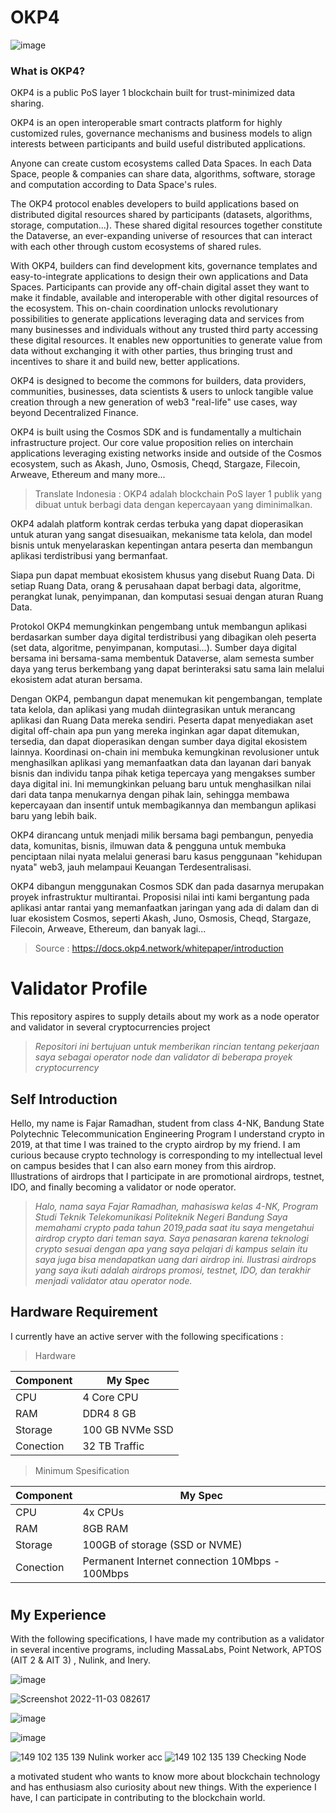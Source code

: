 # OKP4

![image](https://user-images.githubusercontent.com/91620434/199645755-250fe003-3e0d-4886-912b-f00b49a043dd.png)

### What is OKP4?
OKP4 is a public PoS layer 1 blockchain built for trust-minimized data sharing.

OKP4 is an open interoperable smart contracts platform for highly customized rules, governance mechanisms and business models to align interests between participants and build useful distributed applications.

Anyone can create custom ecosystems called Data Spaces. In each Data Space, people & companies can share data, algorithms, software, storage and computation according to Data Space's rules.

The OKP4 protocol enables developers to build applications based on distributed digital resources shared by participants (datasets, algorithms, storage, computation...). These shared digital resources together constitute the Dataverse, an ever-expanding universe of resources that can interact with each other through custom ecosystems of shared rules.

With OKP4, builders can find development kits, governance templates and easy-to-integrate applications to design their own applications and Data Spaces. Participants can provide any off-chain digital asset they want to make it findable, available and interoperable with other digital resources of the ecosystem. This on-chain coordination unlocks revolutionary possibilities to generate applications leveraging data and services from many businesses and individuals without any trusted third party accessing these digital resources. It enables new opportunities to generate value from data without exchanging it with other parties, thus bringing trust and incentives to share it and build new, better applications.

OKP4 is designed to become the commons for builders, data providers, communities, businesses, data scientists & users to unlock tangible value creation through a new generation of web3 "real-life" use cases, way beyond Decentralized Finance.

OKP4 is built using the Cosmos SDK and is fundamentally a multichain infrastructure project. Our core value proposition relies on interchain applications leveraging existing networks inside and outside of the Cosmos ecosystem, such as Akash, Juno, Osmosis, Cheqd, Stargaze, Filecoin, Arweave, Ethereum and many more...
> Translate Indonesia : OKP4 adalah blockchain PoS layer 1 publik yang dibuat untuk berbagi data dengan kepercayaan yang diminimalkan.

OKP4 adalah platform kontrak cerdas terbuka yang dapat dioperasikan untuk aturan yang sangat disesuaikan, mekanisme tata kelola, dan model bisnis untuk menyelaraskan kepentingan antara peserta dan membangun aplikasi terdistribusi yang bermanfaat.

Siapa pun dapat membuat ekosistem khusus yang disebut Ruang Data. Di setiap Ruang Data, orang & perusahaan dapat berbagi data, algoritme, perangkat lunak, penyimpanan, dan komputasi sesuai dengan aturan Ruang Data.

Protokol OKP4 memungkinkan pengembang untuk membangun aplikasi berdasarkan sumber daya digital terdistribusi yang dibagikan oleh peserta (set data, algoritme, penyimpanan, komputasi...). Sumber daya digital bersama ini bersama-sama membentuk Dataverse, alam semesta sumber daya yang terus berkembang yang dapat berinteraksi satu sama lain melalui ekosistem adat aturan bersama.

Dengan OKP4, pembangun dapat menemukan kit pengembangan, template tata kelola, dan aplikasi yang mudah diintegrasikan untuk merancang aplikasi dan Ruang Data mereka sendiri. Peserta dapat menyediakan aset digital off-chain apa pun yang mereka inginkan agar dapat ditemukan, tersedia, dan dapat dioperasikan dengan sumber daya digital ekosistem lainnya. Koordinasi on-chain ini membuka kemungkinan revolusioner untuk menghasilkan aplikasi yang memanfaatkan data dan layanan dari banyak bisnis dan individu tanpa pihak ketiga tepercaya yang mengakses sumber daya digital ini. Ini memungkinkan peluang baru untuk menghasilkan nilai dari data tanpa menukarnya dengan pihak lain, sehingga membawa kepercayaan dan insentif untuk membagikannya dan membangun aplikasi baru yang lebih baik.

OKP4 dirancang untuk menjadi milik bersama bagi pembangun, penyedia data, komunitas, bisnis, ilmuwan data & pengguna untuk membuka penciptaan nilai nyata melalui generasi baru kasus penggunaan "kehidupan nyata" web3, jauh melampaui Keuangan Terdesentralisasi.

OKP4 dibangun menggunakan Cosmos SDK dan pada dasarnya merupakan proyek infrastruktur multirantai. Proposisi nilai inti kami bergantung pada aplikasi antar rantai yang memanfaatkan jaringan yang ada di dalam dan di luar ekosistem Cosmos, seperti Akash, Juno, Osmosis, Cheqd, Stargaze, Filecoin, Arweave, Ethereum, dan banyak lagi...

> Source : https://docs.okp4.network/whitepaper/introduction

# Validator Profile
This repository aspires to supply details about my work as a node operator and validator in several cryptocurrencies project
> _Repositori ini bertujuan untuk memberikan rincian tentang pekerjaan saya sebagai operator node dan validator di beberapa proyek cryptocurrency_

## Self Introduction 
Hello, my name is Fajar Ramadhan, student from class 4-NK, Bandung State Polytechnic Telecommunication Engineering Program I understand crypto in 2019, at that time I was trained to the crypto airdrop by my friend. I am curious because crypto technology is corresponding to my intellectual level on campus besides that I can also earn money from this airdrop. Illustrations of airdrops that I participate in are promotional airdrops, testnet, IDO, and finally becoming a validator or node operator.
> _Halo, nama saya Fajar Ramadhan, mahasiswa kelas 4-NK, Program Studi Teknik Telekomunikasi Politeknik Negeri Bandung Saya memahami crypto pada tahun 2019,pada saat itu saya mengetahui airdrop crypto dari teman saya. Saya penasaran karena teknologi crypto sesuai dengan apa yang saya pelajari di kampus selain itu saya juga bisa mendapatkan uang dari airdrop ini. Ilustrasi airdrops yang saya ikuti adalah airdrops promosi, testnet, IDO, dan terakhir menjadi validator atau operator node._

## Hardware Requirement
I currently have an active server with the following specifications :

> Hardware

|  Component |  My Spec |
| ------------ | ------------ |
| CPU  | 4 Core CPU  |
| RAM | DDR4 8 GB  |
| Storage  | 100 GB NVMe SSD |
| Conection | 32 TB Traffic |

> Minimum Spesification

|  Component |  My Spec |
| ------------ | ------------ |
| CPU  | 4x CPUs  |
| RAM | 8GB RAM  |
| Storage  | 100GB of storage (SSD or NVME) |
| Conection | Permanent Internet connection 10Mbps - 100Mbps | 

#

## My Experience

With the following specifications, I have made my contribution as a validator in several incentive programs, including MassaLabs, Point Network, APTOS (AIT 2 & AIT 3) , Nulink, and Inery.


![image](https://user-images.githubusercontent.com/91620434/199631879-d15d2d49-976a-4f0b-bbae-bdfd338dc80c.png)

![Screenshot 2022-11-03 082617](https://user-images.githubusercontent.com/91620434/199631994-a0f86d31-9f94-4cc0-ae10-477f11b4068a.jpg)

![image](https://user-images.githubusercontent.com/91620434/199632093-8f25d74b-9c79-4d61-884d-73225c820ac6.png)

![image](https://user-images.githubusercontent.com/91620434/199632221-7dd5d22d-3063-43de-80a4-bd0fccf95052.png)

![149 102 135 139 Nulink worker acc](https://user-images.githubusercontent.com/91620434/199632329-1c71cd40-d92a-47ba-b804-a4887fadeacb.png)
![149 102 135 139 Checking Node](https://user-images.githubusercontent.com/91620434/199632331-11340377-e45d-431a-a0a6-fe7f24f7234e.png)

a motivated student who wants to know more about blockchain technology and has enthusiasm also curiosity about new things. With the experience I have, I can participate in contributing to the blockchain world.

